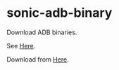 # sonic-adb-binary

Download ADB binaries.

See [Here](https://github.com/SonicCloudOrg/sonic-adb-binary/releases).

Download from [Here](https://developer.android.com/studio/releases/platform-tools?hl=zh-cn).
